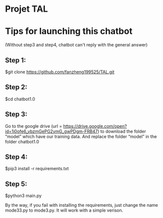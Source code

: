 Projet TAL
=====================================================

# Tips for launching this chatbot
(Without step3 and step4, chatbot can't reply with the general answer)

## Step 1:

$git clone https://github.com/fanzheng199525/TAL.git

## Step 2:

$cd chatbot1.0

## Step 3:

Go to the google drive (url = https://drive.google.com/open?id=1i0ofe6_vbzmGePG2ymG_gwPDgm-FRB47) to download the folder “model” which have our training data. And replace the folder “model” in the folder chatbot1.0

## Step 4:

$pip3 install -r requirements.txt

## Step 5:

$python3 main.py

By the way, if you fail with installing the requirements, just change the name mode33.py to mode3.py. It will work with a simple verison. 
